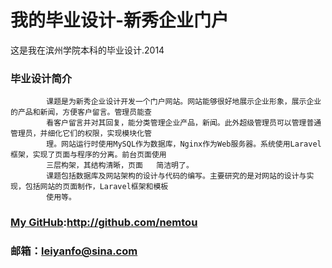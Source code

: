 我的毕业设计-新秀企业门户
===================================
  这是我在滨州学院本科的毕业设计.2014

### 毕业设计简介  
            课题是为新秀企业设计开发一个门户网站。网站能够很好地展示企业形象，展示企业的产品和新闻，方便客户留言。管理员能查
            看客户留言并对其回复，能分类管理企业产品，新闻。此外超级管理员可以管理普通管理员，并细化它们的权限，实现模块化管
            理。网站运行时使用MySQL作为数据库，Nginx作为Web服务器。系统使用Laravel框架，实现了页面与程序的分离。前台页面使用
            三层构架，其结构清晰，页面   简洁明了。
            课题包括数据库及网站架构的设计与代码的编写。主要研究的是对网站的设计与实现，包括网站的页面制作，Laravel框架和模板
            使用等。


### [My GitHub](http://github.com/netmou):http://github.com/nemtou
### 邮箱：leiyanfo@sina.com
